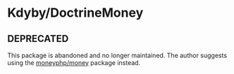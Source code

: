 Kdyby/DoctrineMoney
======

## DEPRECATED

This package is abandoned and no longer maintained. The author suggests using the [moneyphp/money](https://github.com/moneyphp/money) package instead.
